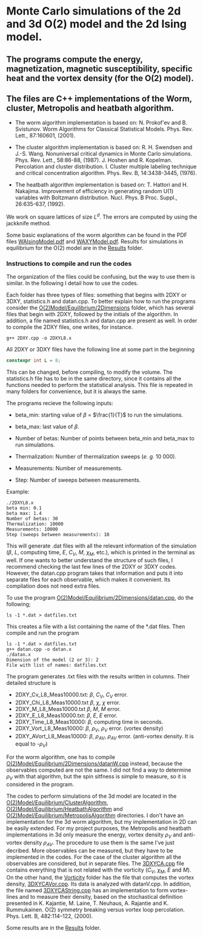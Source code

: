 # Monte Carlo simulations of the 2d and 3d O(2) model and the 2d Ising model.
## The programs compute the energy, magnetization, magnetic susceptibility, specific heat and the vortex density (for the O(2) model). 
## The files are C++ implementations of the Worm, cluster, Metropolis and heatbath algorithm. 

* The worm algorithm implementation is based on: N. Prokof'ev and B. Svistunov. Worm Algorithms for Classical Statistical Models. Phys. Rev. Lett., 87:160601, (2001).

* The cluster algorithm implementation is based on: R. H. Swendsen and J.-S. Wang. Nonuniversal critical dynamics in Monte Carlo simulations. Phys. Rev. Lett., 58:86-88, (1987). J. Hoshen and R. Kopelman. Percolation and cluster distribution. I. Cluster multiple labeling technique and critical concentration algorithm. Phys. Rev. B, 14:3438-3445, (1976).

* The heatbath algorithm implementation is based on: T. Hattori and H. Nakajima. Improvement of efficiency in generating random U(1) variables with Boltzmann distribution. Nucl. Phys. B Proc. Suppl., 26:635-637, (1992).

We work on square lattices of size $L^d$. The errors are computed by using the jackknife method.

Some basic explanations of the worm algorithm can be found in the PDF files [WAIsingModel.pdf](WAIsingModel.pdf) and [WAXYModel.pdf](WAXYModel.pdf).
Results for simulations in equilibrium for the O(2) model are in the [Results](O(2)Model/Results) folder.

### Instructions to compile and run the codes

The organization of the files could be confusing, but the way to use them is similar. In the following I detail how to use the codes. 

Each folder has three types of files: something that begins with 2DXY or 3DXY, statistics.h and datan.cpp. To better explain how to run the programs consider the [O(2)Model/Equilibrium/2Dimensions](O(2)Model/Equilibrium/2Dimensions) folder, which has several files that begin with 2DXY, followed by the initials of the algorithm. In addition, a file named statistics.h and datan.cpp are present as well. In order to compile the 2DXY files, one writes, for instance.
```console
g++ 2DXY.cpp -o 2DXYL8.x
```
All 2DXY or 3DXY files have the following line at some part in the beginning
```cpp
constexpr int L = 8; 
```
This can be changed, before compiling, to modify the volume. The statistics.h file has to be in the same directory, since it contains all the functions needed to perform the statistical analysis. This file is repeated in many folders for convenience, but it is always the same.

The programs recieve the following inputs: 

* beta_min: starting value of $\beta$ = $\frac{1}{T}$ to run the simulations.

* beta_max: last value of $\beta$.

* Number of betas: Number of points between beta_min and beta_max to run simulations.

* Thermalization: Number of thermalization sweeps (*e. g.* 10 000).

* Measurements: Number of measurements.

* Step: Number of sweeps between measurements. 

Example:
```console
./2DXYL8.x
beta min: 0.1
beta max: 1.4
Number of betas: 30
Thermalization: 10000
Measurements: 10000
Step (sweeps between measurements): 10
``` 

This will generate .dat files with all the relevant information of the simulation ($\beta$, $L$, computing time, $E$, $C_V$, $M$, $\chi_M$, etc.), which is printed in the terminal as well. If one wants to better understand the structure of such files, I recommend checking the last few lines of the 2DXY or 3DXY codes. However, the datan.cpp program takes that information and puts it into separate files for each observable, which makes it convenient. Its compilation does not need extra files.

To use the program [O(2)Model/Equilibrium/2Dimensions/datan.cpp](O(2)Model/Equilibrium/2Dimensions/datan.cpp), do the following;
```console
ls -1 *.dat > datfiles.txt 
``` 
This creates a file with a list containing the name of the *.dat files. Then compile and run the program
```console
ls -1 *.dat > datfiles.txt
g++ datan.cpp -o datan.x
./datan.x
Dimension of the model (2 or 3): 2
File with list of names: datfiles.txt
``` 
The program generates .txt files with the results written in columns. Their detailed structure is

* 2DXY_Cv_L8_Meas10000.txt: $\beta$, $C_V$, $C_V$ error.
* 2DXY_Chi_L8_Meas10000.txt $\beta$, $\chi$, $\chi$ error.
* 2DXY_M_L8_Meas10000.txt $\beta$, $M$, $M$ error.
* 2DXY_E_L8_Meas10000.txt: $\beta$, $E$, $E$ error.
* 2DXY_Time_L8_Meas10000: $\beta$, computing time in seconds.
* 2DXY_Vort_L8_Meas10000: $\beta$, $\rho_V$, $\rho_V$ error. (vortex density) 
* 2DXY_AVort_L8_Meas10000: $\beta$, $\rho_{AV}$, $\rho_{AV}$ error. (anti-vortex density. It is equal to -$\rho_V$) 

For the worm algorithm, one has to compile [O(2)Model/Equilibrium/2Dimensions/datanW.cpp](O(2)Model/Equilibrium/2Dimensions/datanW.cpp) instead, because the observables computed are not the same. I did not find a way to determine $\rho_V$ with that algorithm, but the spin sitfness is simple to measure, so it is considered in the program.

The codes to perform simulations of the 3d model are located in the [O(2)Model/Equilibrium/ClusterAlgorithm](O(2)Model/Equilibrium/ClusterAlgorithm), [O(2)Model/Equilibrium/HeatbathAlgorithm](O(2)Model/Equilibrium/ClusterAlgorithm) and [O(2)Model/Equilibrium/MetropolisAlgorithm](O-2-Model/O(2)Model/Equilibrium/MetropolisAlgorithm) directories. I don't have an implementation for the 3d worm algorithm, but my implementation in 2D can be easily extended. For my project purposes, the Metropolis and heatbath implementations in 3d only measure the energy, vortex density $\rho_V$ and anti-vortex density $\rho_{AV}$. The procedure to use them is the same I've just decribed. More observables can be measured, but they have to be implemented in the codes. For the case of the cluster algorithm all the observables are considered, but in separate files. The [3DXYCA.cpp](O(2)Model/Equilibrium/ClusterAlgorithm/3DXYCA.cpp) file contains everything that is not related with the vorticity ($C_V$, $\chi_M$, $E$ and $M$). On the other hand, the [Vorticity](O(2)Model/Equilibrium/ClusterAlgorithm/Vorticity) folder has the file that computes the vortex density, [3DXYCAVor.cpp](O(2)Model/Equilibrium/ClusterAlgorithm/Vorticity/3DXYCAVor.cpp). Its data is analyzed with datanV.cpp. In addition, the file named [3DXYCAString.cpp](O(2)Model/Equilibrium/ClusterAlgorithm/Vorticity/3DXYCAString.cpp) has an implementation to form vortex-lines and to measure their density, based on the stochastical definition presented in K. Kajantie, M. Laine, T. Neuhaus, A. Rajantie and K. Rummukainen. O(2) symmetry breaking versus vortex loop percolation. Phys. Lett. B, 482:114–122, (2000).


Some results are in the [Results](O(2)Model/Results) folder.
